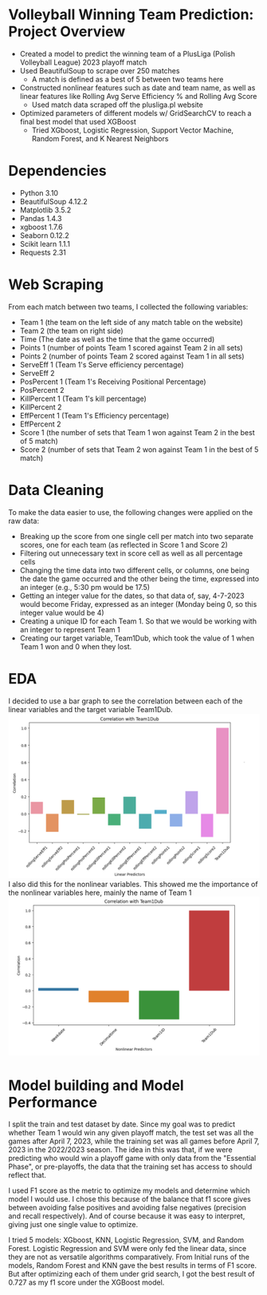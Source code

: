 # Volleyball Winning Team Prediction: Project Overview
* Created a model to predict the winning team of a PlusLiga (Polish Volleyball League) 2023 playoff match
* Used BeautifulSoup to scrape over 250 matches
  * A match is defined as a best of 5 between two teams here
* Constructed nonlinear features such as date and team name, as well as linear features like Rolling Avg Serve Efficiency % and Rolling Avg Score
  * Used match data scraped off the plusliga.pl website
* Optimized parameters of different models w/ GridSearchCV to reach a final best model that used XGBoost 
  * Tried XGboost, Logistic Regression, Support Vector Machine, Random Forest, and K Nearest Neighbors
# Dependencies
* Python 3.10
* BeautifulSoup 4.12.2
* Matplotlib 3.5.2 
* Pandas 1.4.3
* xgboost 1.7.6
* Seaborn 0.12.2
* Scikit learn 1.1.1
* Requests 2.31
# Web Scraping
From each match between two teams, I collected the following variables:
* Team 1 (the team on the left side of any match table on the website)
* Team 2 (the team on right side)
* Time (The date as well as the time that the game occurred)
* Points 1 (number of points Team 1 scored against Team 2 in all sets)
* Points 2 (number of points Team 2 scored against Team 1 in all sets)
* ServeEff 1 (Team 1's Serve efficiency percentage)
* ServeEff 2
* PosPercent 1 (Team 1's Receiving Positional Percentage)
* PosPercent 2
* KillPercent 1 (Team 1's kill percentage)
* KillPercent 2
* EffPercent 1 (Team 1's Efficiency percentage)
* EffPercent 2
* Score 1 (the number of sets that Team 1 won against Team 2 in the best of 5 match)
* Score 2 (number of sets that Team 2 won against Team 1 in the best of 5 match)
# Data Cleaning
To make the data easier to use, the following changes were applied on the raw data:
* Breaking up the score from one single cell per match into two separate scores, one for each team (as reflected in Score 1 and Score 2)
* Filtering out unnecessary text in score cell as well as all percentage cells
* Changing the time data into two different cells, or columns, one being the date the game occurred and the other being the time, expressed into an integer (e.g., 5:30 pm would be 17.5)
* Getting an integer value for the dates, so that data of, say, 4-7-2023 would become Friday, expressed as an integer (Monday being 0, so this integer value would be 4)
* Creating a unique ID for each Team 1. So that we would be working with an integer to represent Team 1
* Creating our target variable, Team1Dub, which took the value of 1 when Team 1 won and 0 when they lost.
# EDA
I decided to use a bar graph to see the correlation between each of the linear variables and the target variable Team1Dub.
![alt text](https://github.com/davidpaylan/Volleyball-Winning-Team-Prediction/blob/main/Lin%20vs%20Correlation.png?raw=true)
I also did this for the nonlinear variables. This showed me the importance of the nonlinear variables here, mainly the name of Team 1
![alt text](https://github.com/davidpaylan/Volleyball-Winning-Team-Prediction/blob/main/Nonlin%20vs%20correlation.png?raw=true)
# Model building and Model Performance
I split the train and test dataset by date. Since my goal was to predict whether Team 1 would win any given playoff match, the test set was all
the games after April 7, 2023, while the training set was all games before April 7, 2023 in the 2022/2023 season. The idea in this was that, if we were predicting
who would win a playoff game with only data from the "Essential Phase", or pre-playoffs, the data that the training set has access to should reflect that.

I used F1 score as the metric to optimize my models and determine which model I would use. I chose this because of the balance that f1 score gives between avoiding false positives and
avoiding false negatives (precision and recall respectively). And of course because it was easy to interpret, giving just one single value to optimize.

I tried 5 models: XGboost, KNN, Logistic Regression, SVM, and Random Forest. Logistic Regression and SVM were only fed the linear data, since they are not as versatile algorithms comparatively.
From Initial runs of the models, Random Forest and KNN gave the best results in terms of F1 score. But after optimizing each of them under grid search, I got the best result of 0.727 as my f1 score under the XGBoost model.

